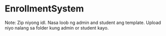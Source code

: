 # EnrollmentSystem

Note: Zip niyong idl. Nasa loob ng admin and student ang template. Upload niyo nalang sa folder kung admin or student kayo. 
